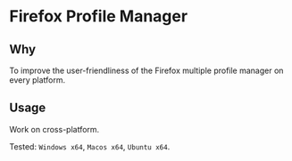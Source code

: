# Firefox Profile Manager

## Why

To improve the user-friendliness of the Firefox multiple profile manager on every platform.

## Usage

Work on cross-platform.

Tested: `Windows x64`, `Macos x64`, `Ubuntu x64`.

